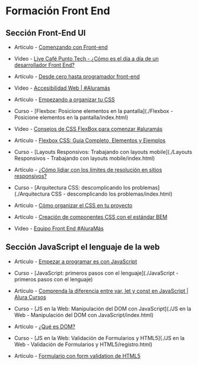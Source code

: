# Formación Front End

## Sección Front-End UI

* Artículo - [Comenzando con Front-end](https://www.aluracursos.com/blog/comenzando-con-front-end)

* Video - [Live Café Punto Tech - ¿Cómo es el día a día de un desarrollador Front End?](https://www.youtube.com/watch?v=rf7Yb1INgtQ&t=1869s)

* Artículo - [Desde cero hasta programador front-end](https://www.aluracursos.com/blog/desde-cero-hasta-programador-front-end)

* Video - [Accesibilidad Web | #Aluramás](https://www.youtube.com/watch?v=ngMOsuZL-XE&list=PLNKOkLkhi1KceHPDvWE7ZkPW7betyiAG0&index=39&t=2s)

* Artículo - [Empezando a organizar tu CSS](https://www.aluracursos.com/blog/empezando-a-organizar-tu-css)

* Curso - [Flexbox: Posicione elementos en la pantalla](./Flexbox - Posicione elementos en la pantalla/index.html)

* Video - [Consejos de CSS FlexBox para comenzar #aluramás](https://www.youtube.com/watch?v=EB4vWLzfVcI&list=PLNKOkLkhi1KceHPDvWE7ZkPW7betyiAG0&index=37)

* Artículo - [Flexbox CSS: Guia Completo, Elementos y Ejemplos](https://www.aluracursos.com/blog/flexbox-css-guia-completo-elementos-y-ejemplos)

* Curso - [Layouts Responsivos: Trabajando con layouts mobile](./Layouts Responsivos - Trabajando con layouts mobile/index.html)

* Artículo - [¿Cómo lidiar con los límites de resolución en sitios responsivos?](https://www.aluracursos.com/blog/como-lidiar-con-los-limites-de-resolucion-en-sitios-responsivos)

* Curso - [Arquitectura CSS: descomplicando los problemas](./Arquitectura CSS - descomplicando los problemas/index.html)

* Artículo - [Cómo organizar el CSS en tu proyecto](https://www.aluracursos.com/blog/como-organizar-el-css-en-tu-proyecto)

* Artículo - [Creación de componentes CSS con el estándar BEM](https://www.aluracursos.com/blog/creacion-de-componentes-css-con-el-estandar-bem)

* Video - [Equipo Front End #AluraMás](https://www.youtube.com/watch?v=rpvrLaBQwgg)

## Sección JavaScript el lenguaje de la web

* Artículo - [Empezar a programar es con JavaScript](https://www.aluracursos.com/blog/empezar-a-programar-es-con-javascript)

* Curso - [JavaScript: primeros pasos con el lenguaje](./JavaScript - primeros pasos con el lenguaje)

* Artículo - [Comprenda la diferencia entre var, let y const en JavaScript | Alura Cursos](https://www.aluracursos.com/blog/comprenda-diferencia-entre-var-let-y-const-en-javascript)

* Curso - [JS en la Web: Manipulación del DOM con JavaScript](./JS en la Web - Manipulación del DOM con JavaScript/index.html)

* Artículo - [¿Qué es DOM?](https://www.aluracursos.com/blog/que-es-dom)

* Curso - [JS en la Web: Validación de Formularios y HTML5](./JS en la Web - Validación de Formularios y HTML5/registro.html)

* Artículo - [Formulario con form validation de HTML5](https://www.aluracursos.com/blog/formulario-con-form-validation-de-html5)
